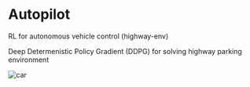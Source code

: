 # Autopilot
RL for autonomous vehicle control (highway-env)

Deep Determenistic Policy Gradient (DDPG) for solving highway parking environment

![car]("car.gif")
